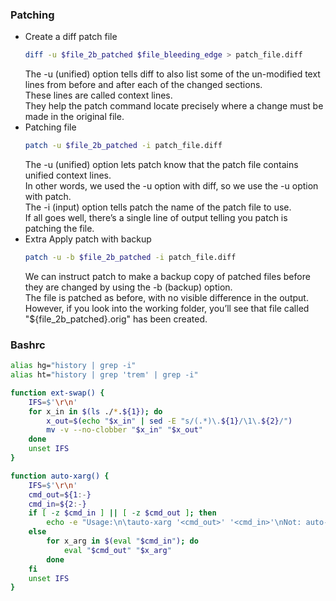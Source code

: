 ### Patching
- Create a diff patch file
  ```bash
  diff -u $file_2b_patched $file_bleeding_edge > patch_file.diff
  ```
  The -u (unified) option tells diff to also list some of the un-modified text lines from before and after each of the changed sections. <br/>
  These lines are called context lines. <br/>
  They help the patch command locate precisely where a change must be made in the original file.
- Patching file
  ```bash
  patch -u $file_2b_patched -i patch_file.diff
  ```
  The -u (unified) option lets patch know that the patch file contains unified context lines. <br/>
  In other words, we used the -u option with diff, so we use the -u option with patch. <br/>
  The -i (input) option tells patch the name of the patch file to use. <br/>
  If all goes well, there’s a single line of output telling you patch is patching the file.
- Extra
  Apply patch with backup
  ```bash
  patch -u -b $file_2b_patched -i patch_file.diff
  ```
  We can instruct patch to make a backup copy of patched files before they are changed by using the -b (backup) option. <br/>
  The file is patched as before, with no visible difference in the output. <br/>
  However, if you look into the working folder, you’ll see that file called "${file_2b_patched}.orig" has been created.

### Bashrc
```bash
alias hg="history | grep -i"
alias ht="history | grep 'trem' | grep -i"

function ext-swap() {
    IFS=$'\r\n'
    for x_in in $(ls ./*.${1}); do
        x_out=$(echo "$x_in" | sed -E "s/(.*)\.${1}/\1\.${2}/")
        mv -v --no-clobber "$x_in" "$x_out"
    done
    unset IFS
}

function auto-xarg() {
    IFS=$'\r\n'
    cmd_out=${1:-}
    cmd_in=${2:-}
    if [ -z $cmd_in ] || [ -z $cmd_out ]; then
        echo -e "Usage:\n\tauto-xarg '<cmd_out>' '<cmd_in>'\nNot: auto-xarg '$cmd_out' '$cmd_in'"
    else
        for x_arg in $(eval "$cmd_in"); do
            eval "$cmd_out" "$x_arg"
        done
    fi
    unset IFS
}
```
